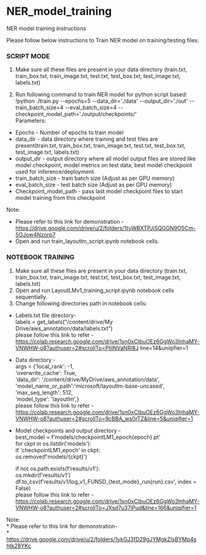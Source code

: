 # NER_model_training
NER model training instructions

Please follow below instructions to Train NER model on training/testing files:

### SCRIPT MODE
	
1. Make sure all these files are present in your data directory (train.txt, train_box.txt, train_image.txt, test.txt, test_box.txt, test_image.txt, labels.txt) <br>

2. Run following command to train NER model for python script based: <br>
!python ./train.py --epochs=5 --data_dir='./data' --output_dir='./out' --train_batch_size=4 --eval_batch_size=4 --checkpoint_model_path='./output/checkpoints/' <br>
Parameters: <br>
* Epochs - Number of epochs to train model <br>
* data_dir - data directory where training and test files are present(train.txt, train_box.txt, train_image.txt, test.txt, test_box.txt, test_image.txt, labels.txt) <br>
* output_dir - output directory where all model output files are stored like model checkpoint, model metrics on test data, best model checkpoint used for inference/deployment. <br>
* train_batch_size - train batch size (Adjust as per GPU memory) <br>
* eval_batch_size - test batch size (Adjust as per GPU memory) <br>
* Checkpoint_model_path - pass last model checkpoint files to start model training from this checkpoint <br>

Note: <br>
 * Please refer to this link for demonstration - https://drive.google.com/drive/u/2/folders/1tyWBXTPJjSQGGN9O5Cm-5OJow4Nzorp7 <br>
 * Open and run train_layoutlm_script.ipynb notebook cells. <br>



### NOTEBOOK TRAINING

1. Make sure all these files are present in your data directory (train.txt, train_box.txt, train_image.txt, test.txt, test_box.txt, test_image.txt, labels.txt)<br>
2. Open and run LayoutLMv1_training_script.ipynb notebook cells sequentially. <br>
3. Change following directories path in notebook cells:<br>
* Labels.txt file directory- <br>
  labels = get_labels("/content/drive/My Drive/aws_annotation/data/labels.txt") <br>
  please follow this link to refer - https://colab.research.google.com/drive/1sn0xCIbuOEz6GgWo3lnhaMY-VNWHW-o8?authuser=2#scrollTo=PIjINVaNRl8J line=14&uniqifier=1 <br>
* Data directory - <br>
  args = {'local_rank': -1, <br>
  'overwrite_cache': True, <br>
  'data_dir': '/content/drive/MyDrive/aws_annotation/data', <br>
  'model_name_or_path':'microsoft/layoutlm-base-uncased', <br>
  'max_seq_length': 512, <br>
  'model_type': 'layoutlm',} <br>
  please follow this link to refer - https://colab.research.google.com/drive/1sn0xCIbuOEz6GgWo3lnhaMY-VNWHW-o8?authuser=2#scrollTo=9cBBA_ws0rTZ&line=5&uniqifier=1 <br>

* Model checkpoints and output directory - <br>
    best_model = f'models/checkpointLM1_epoch{epoch}.pt' <br>
    for ckpt in os.listdir('models'): <br>
    if 'checkpointLM1_epoch' in ckpt: <br>
    os.remove(f'models/{ckpt}') <br>
    
    if not os.path.exists(f'results/v1'): <br>
    os.mkdir(f'results/v1') <br>
    df.to_csv(f'results/v1/log_v1_FUNSD_{test_mode}_run{run}.csv', index = False) <br>
    please follow this link to refer - https://colab.research.google.com/drive/1sn0xCIbuOEz6GgWo3lnhaMY-VNWHW-o8?authuser=2#scrollTo=JXsd7u37jPud&line=166&uniqifier=1  <br>

Note:  
    * Please refer to this link for demonstration- <br>
    * https://drive.google.com/drive/u/2/folders/1ykGJ3fD29gJYMgkZIsBYMp4shtk28YKc <br>
